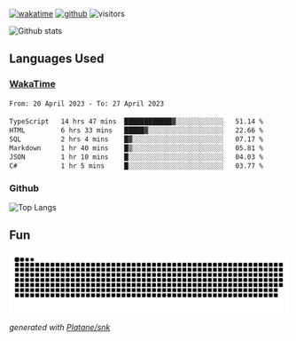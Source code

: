 [![wakatime](https://wakatime.com/badge/user/82c377cd-a54c-404c-b7df-177b313ca539.svg)](https://wakatime.com/@82c377cd-a54c-404c-b7df-177b313ca539)
[![github](https://img.shields.io/github/followers/xinthose?logo=github&style=plastic)](https://github.com/alanhamlett?tab=followers)
![visitors](https://visitor-badge.glitch.me/badge?page_id=xinthose&left_color=green&right_color=red)

![Github stats](https://github-readme-stats.vercel.app/api?username=xinthose&show_icons=true&theme=radical&count_private=true)

## Languages Used

### [WakaTime](https://wakatime.com/)
<!--START_SECTION:waka-->

```text
From: 20 April 2023 - To: 27 April 2023

TypeScript   14 hrs 47 mins  ████████████▓░░░░░░░░░░░░   51.14 %
HTML         6 hrs 33 mins   █████▓░░░░░░░░░░░░░░░░░░░   22.66 %
SQL          2 hrs 4 mins    █▓░░░░░░░░░░░░░░░░░░░░░░░   07.17 %
Markdown     1 hr 40 mins    █▒░░░░░░░░░░░░░░░░░░░░░░░   05.81 %
JSON         1 hr 10 mins    █░░░░░░░░░░░░░░░░░░░░░░░░   04.03 %
C#           1 hr 5 mins     █░░░░░░░░░░░░░░░░░░░░░░░░   03.77 %
```

<!--END_SECTION:waka-->

### Github

![Top Langs](https://github-readme-stats.vercel.app/api/top-langs/?username=xinthose)

## Fun
![github contribution grid snake animation](https://raw.githubusercontent.com/xinthose/xinthose/output/github-contribution-grid-snake.svg)

_generated with [Platane/snk](https://github.com/Platane/snk)_
